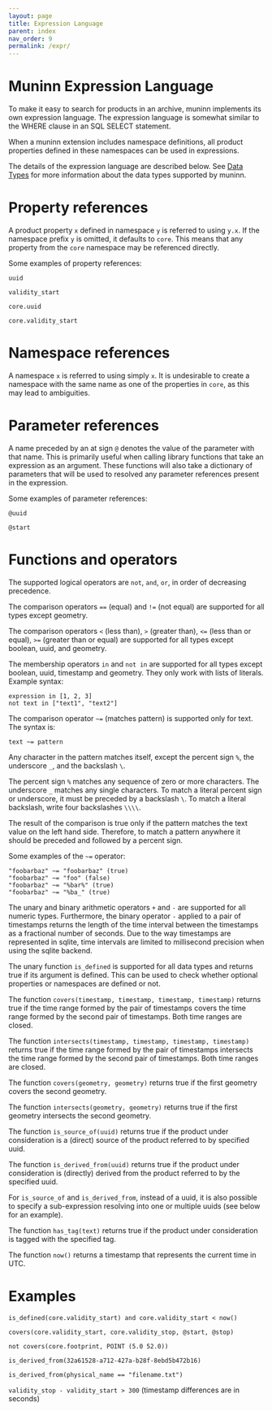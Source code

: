 ```yaml
---
layout: page
title: Expression Language
parent: index
nav_order: 9
permalink: /expr/
---
```


# Muninn Expression Language

To make it easy to search for products in an archive, muninn implements its own
expression language. The expression language is somewhat similar to the WHERE
clause in an SQL SELECT statement.

When a muninn extension includes namespace definitions, all product properties
defined in these namespaces can be used in expressions.

The details of the expression language are described below. See
[Data Types](../datatypes) for more information about the data types supported
by muninn.

# Property references

A product property ``x`` defined in namespace ``y`` is referred to using
``y.x``. If the namespace prefix ``y`` is omitted, it defaults to ``core``.
This means that any property from the ``core`` namespace may be referenced
directly.

Some examples of property references:

  ``uuid``

  ``validity_start``

  ``core.uuid``

  ``core.validity_start``

# Namespace references

A namespace ``x`` is referred to using simply ``x``. It is undesirable to
create a namespace with the same name as one of the properties in ``core``,
as this may lead to ambiguities.

# Parameter references

A name preceded by an at sign ``@`` denotes the value of the parameter with
that name. This is primarily useful when calling library functions that take an
expression as an argument. These functions will also take a dictionary of
parameters that will be used to resolved any parameter references present in
the expression.

Some examples of parameter references:

  ``@uuid``

  ``@start``

# Functions and operators

The supported logical operators are ``not``, ``and``, ``or``, in order of
decreasing precedence.

The comparison operators ``==`` (equal) and ``!=`` (not equal) are supported
for all types except geometry.

The comparison operators ``<`` (less than), ``>`` (greater than), ``<=`` (less
than or equal), ``>=`` (greater than or equal) are supported for all types
except boolean, uuid, and geometry.

The membership operators ``in`` and ``not in`` are supported for all types
except boolean, uuid, timestamp and geometry. They only work with lists of
literals. Example syntax:

    expression in [1, 2, 3]
    not text in ["text1", "text2"]

The comparison operator ``~=`` (matches pattern) is supported only for text.
The syntax is:

    text ~= pattern

Any character in the pattern matches itself, except the percent sign ``%``, the
underscore ``_``, and the backslash ``\``.

The percent sign ``%`` matches any sequence of zero or more characters. The
underscore ``_`` matches any single characters. To match a literal percent sign
or underscore, it must be preceded by a backslash ``\``. To match a literal
backslash, write four backslashes ``\\\\``.

The result of the comparison is true only if the pattern matches the text value
on the left hand side. Therefore, to match a pattern anywhere it should be
preceded and followed by a percent sign.

Some examples of the ``~=`` operator:

```
"foobarbaz" ~= "foobarbaz" (true)
"foobarbaz" ~= "foo" (false)
"foobarbaz" ~= "%bar%" (true)
"foobarbaz" ~= "%ba_" (true)
```

The unary and binary arithmetic operators ``+`` and ``-`` are supported for all
numeric types. Furthermore, the binary operator ``-`` applied to a pair of
timestamps returns the length of the time interval between the timestamps as a
fractional number of seconds. Due to the way timestamps are represented in
sqlite, time intervals are limited to millisecond precision when using the
sqlite backend.

The unary function ``is_defined`` is supported for all data types and returns
true if its argument is defined. This can be used to check whether optional
properties or namespaces are defined or not.

The function ``covers(timestamp, timestamp, timestamp, timestamp)`` returns
true if the time range formed by the pair of timestamps covers the time range
formed by the second pair of timestamps. Both time ranges are closed.

The function ``intersects(timestamp, timestamp, timestamp, timestamp)`` returns
true if the time range formed by the pair of timestamps intersects the time
range formed by the second pair of timestamps. Both time ranges are closed.

The function ``covers(geometry, geometry)`` returns true if the first geometry
covers the second geometry.

The function ``intersects(geometry, geometry)`` returns true if the first
geometry intersects the second geometry.

The function ``is_source_of(uuid)`` returns true if the product under
consideration is a (direct) source of the product referred to by specified
uuid.

The function ``is_derived_from(uuid)`` returns true if the product under
consideration is (directly) derived from the product referred to by the
specified uuid.

For ``is_source_of`` and ``is_derived_from``, instead of a uuid, it is also
possible to specify a sub-expression resolving into one or multiple uuids (see
below for an example).

The function ``has_tag(text)`` returns true if the product under consideration
is tagged with the specified tag.

The function ``now()`` returns a timestamp that represents the current time in
UTC.

# Examples

  ``is_defined(core.validity_start) and core.validity_start < now()``

  ``covers(core.validity_start, core.validity_stop, @start, @stop)``

  ``not covers(core.footprint, POINT (5.0 52.0))``

  ``is_derived_from(32a61528-a712-427a-b28f-8ebd5b472b16)``

  ``is_derived_from(physical_name == "filename.txt")``

  ``validity_stop - validity_start > 300`` (timestamp differences are in seconds)
